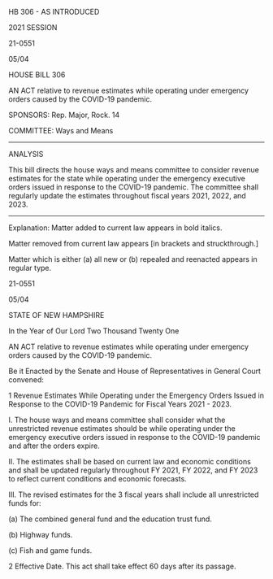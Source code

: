  HB 306 - AS INTRODUCED

 

 

2021 SESSION

 21-0551

 05/04

 

HOUSE BILL 306

 

AN ACT relative to revenue estimates while operating under emergency orders caused by the COVID-19 pandemic.

 

SPONSORS: Rep. Major, Rock. 14

 

COMMITTEE: Ways and Means

 

-----------------------------------------------------------------

 

ANALYSIS

 

 This bill directs the house ways and means committee to consider revenue estimates for the state while operating under the emergency executive orders issued in response to the COVID-19 pandemic. The committee shall regularly update the estimates throughout fiscal years 2021, 2022, and 2023.

 

- - - - - - - - - - - - - - - - - - - - - - - - - - - - - - - - - - - - - - - - - - - - - - - - - - - - - - - - - - - - - - - - - - - - - - - - - - - 

 

Explanation: Matter added to current law appears in bold italics.

 Matter removed from current law appears [in brackets and struckthrough.]

 Matter which is either (a) all new or (b) repealed and reenacted appears in regular type.

 21-0551

 05/04

 

STATE OF NEW HAMPSHIRE

 

In the Year of Our Lord Two Thousand Twenty One

 

AN ACT relative to revenue estimates while operating under emergency orders caused by the COVID-19 pandemic.

 

Be it Enacted by the Senate and House of Representatives in General Court convened:

 

 1 Revenue Estimates While Operating under the Emergency Orders Issued in Response to the COVID-19 Pandemic for Fiscal Years 2021 - 2023. 

 I. The house ways and means committee shall consider what the unrestricted revenue estimates should be while operating under the emergency executive orders issued in response to the COVID-19 pandemic and after the orders expire.

 II. The estimates shall be based on current law and economic conditions and shall be updated regularly throughout FY 2021, FY 2022, and FY 2023 to reflect current conditions and economic forecasts.

 III. The revised estimates for the 3 fiscal years shall include all unrestricted funds for:

 (a) The combined general fund and the education trust fund.

 (b) Highway funds.

 (c) Fish and game funds.

 2 Effective Date. This act shall take effect 60 days after its passage.

